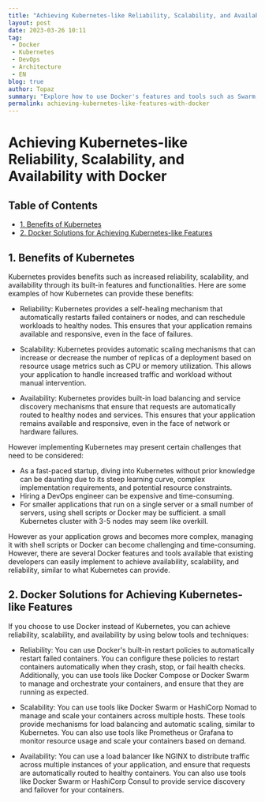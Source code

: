 ```yaml
---
title: "Achieving Kubernetes-like Reliability, Scalability, and Availability with Docker"
layout: post
date: 2023-03-26 10:11
tag:
 - Docker
 - Kubernetes
 - DevOps
 - Architecture
 - EN
blog: true
author: Topaz
summary: "Explore how to use Docker's features and tools such as Swarm, NGINX, and Prometheus to achieve Kubernetes-like reliability, scalability, and availability for your applications."
permalink: achieving-kubernetes-like-features-with-docker
---
```

<h1 class="title"> Achieving Kubernetes-like Reliability, Scalability, and Availability with Docker </h1>


<h2> Table of Contents </h2>

- [1. Benefits of Kubernetes](#c1)
- [2. Docker Solutions for Achieving Kubernetes-like Features](#c2)

<h2 id="c1" > 1. Benefits of Kubernetes </h2>
Kubernetes provides benefits such as increased reliability, scalability, and availability through its built-in features and functionalities. Here are some examples of how Kubernetes can provide these benefits:

- Reliability: Kubernetes provides a self-healing mechanism that automatically restarts failed containers or nodes, and can reschedule workloads to healthy nodes. This ensures that your application remains available and responsive, even in the face of failures.

- Scalability: Kubernetes provides automatic scaling mechanisms that can increase or decrease the number of replicas of a deployment based on resource usage metrics such as CPU or memory utilization. This allows your application to handle increased traffic and workload without manual intervention.

- Availability: Kubernetes provides built-in load balancing and service discovery mechanisms that ensure that requests are automatically routed to healthy nodes and services. This ensures that your application remains available and responsive, even in the face of network or hardware failures.


However implementing Kubernetes may present certain challenges that need to be considered:

- As a fast-paced startup, diving into Kubernetes without prior knowledge can be daunting due to its steep learning curve, complex implementation requirements, and potential resource constraints.
- Hiring a DevOps engineer can be expensive and time-consuming.
- For smaller applications that run on a single server or a small number of servers, using shell scripts or Docker may be sufficient. a small Kubernetes cluster with 3-5 nodes may seem like overkill.


However as your application grows and becomes more complex, managing it with shell scripts or Docker can become challenging and time-consuming. However, there are several Docker features and tools available that existing developers can easily implement to achieve availability, scalability, and reliability, similar to what Kubernetes can provide.



<h2 id="c2"> 2. Docker Solutions for Achieving Kubernetes-like Features </h2>

If you choose to use Docker instead of Kubernetes, you can achieve reliability, scalability, and availability by using below tools and techniques:

- Reliability: You can use Docker's built-in restart policies to automatically restart failed containers. You can configure these policies to restart containers automatically when they crash, stop, or fail health checks. Additionally, you can use tools like Docker Compose or Docker Swarm to manage and orchestrate your containers, and ensure that they are running as expected.

- Scalability: You can use tools like Docker Swarm or HashiCorp Nomad to manage and scale your containers across multiple hosts. These tools provide mechanisms for load balancing and automatic scaling, similar to Kubernetes. You can also use tools like Prometheus or Grafana to monitor resource usage and scale your containers based on demand.

- Availability: You can use a load balancer like NGINX to distribute traffic across multiple instances of your application, and ensure that requests are automatically routed to healthy containers. You can also use tools like Docker Swarm or HashiCorp Consul to provide service discovery and failover for your containers.
